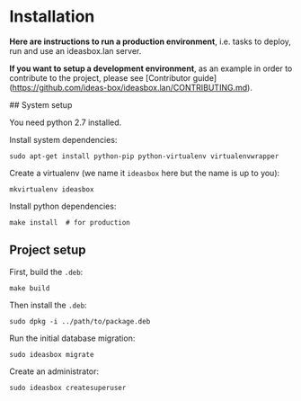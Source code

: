 # Installation

**Here are instructions to run a production environment**, i.e. tasks to
deploy, run and use an ideasbox.lan server.

**If you want to setup a development environment**, as an example in order to
contribute to the project, please see [Contributor guide]
(https://github.com/ideas-box/ideasbox.lan/CONTRIBUTING.md).


## System setup

You need python 2.7 installed.

Install system dependencies:

    sudo apt-get install python-pip python-virtualenv virtualenvwrapper

Create a virtualenv (we name it `ideasbox` here but the name is up to you):

    mkvirtualenv ideasbox

Install python dependencies:

    make install  # for production


## Project setup

First, build the `.deb`:

    make build

Then install the `.deb`:

    sudo dpkg -i ../path/to/package.deb

Run the initial database migration:

    sudo ideasbox migrate

Create an administrator:

    sudo ideasbox createsuperuser
